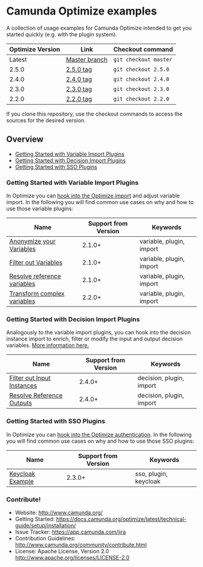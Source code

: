 Camunda Optimize examples
====================

A collection of usage examples for Camunda Optimize intended to get you started quickly (e.g. with the plugin system).


| Optimize Version | Link                                                                         | Checkout command      |
| -----------------|------------------------------------------------------------------------------|-----------------------|
| Latest           | [Master branch](https://github.com/camunda/camunda-optimize-examples)        | `git checkout master` |
| 2.5.0            | [2.5.0 tag](https://github.com/camunda/camunda-optimize-examples/tree/2.5.0) | `git checkout 2.5.0`  |
| 2.4.0            | [2.4.0 tag](https://github.com/camunda/camunda-optimize-examples/tree/2.4.0) | `git checkout 2.4.0`  |
| 2.3.0            | [2.3.0 tag](https://github.com/camunda/camunda-optimize-examples/tree/2.3.0) | `git checkout 2.3.0`  |
| 2.2.0            | [2.2.0 tag](https://github.com/camunda/camunda-optimize-examples/tree/2.2.0) | `git checkout 2.2.0`  |

If you clone this repository, use the checkout commands to access the sources for the desired version.

## Overview

* [Getting Started with Variable Import Plugins](#getting-started-with-variable-import-plugins)
* [Getting Started with Decision Import Plugins](#getting-started-with-decision-import-plugins)
* [Getting Started with SSO Plugins](#getting-started-with-sso-plugins)

### Getting Started with Variable Import Plugins

In Optimize you can [hook into the Optimize import](https://docs.camunda.org/optimize/latest/technical-guide/plugins/variable-import/)
and adjust variable import. In the following you will find common use cases on why and how to use
those variable plugins:

| Name                                                                                                   | Support from Version | Keywords                |
| -------------------------------------------------------------------------------------------------------|----------------------|-------------------------|
| [Anonymize your Variables](variable-import-plugin/anonymize-variables)                                 | 2.1.0+               | variable, plugin, import|
| [Filter out Variables](variable-import-plugin/filter-out-variables)                                    | 2.1.0+               | variable, plugin, import|
| [Resolve reference variables](variable-import-plugin/resolve-reference-variables)                      | 2.1.0+               | variable, plugin, import|
| [Transform complex variables](variable-import-plugin/transform-complex-variables)                      | 2.2.0+               | variable, plugin, import|

### Getting Started with Decision Import Plugins

Analogously to the variable import plugins, you can hook into the decision instance import to enrich, filter or modify the input and output decision variables. [More information here.](https://docs.camunda.org/optimize/latest/technical-guide/plugins/decision-import/)

| Name                                                                                                   | Support from Version | Keywords                |
| -------------------------------------------------------------------------------------------------------|----------------------|-------------------------|
| [Filter out Input Instances](decision-import-plugin/filter-decision-inputs)                                 | 2.4.0+               | decision, plugin, import|
| [Resolve Reference Outputs](decision-import-plugin/resolve-reference-outputs)                                    | 2.4.0+               | decision, plugin, import|

### Getting Started with SSO Plugins

In Optimize you can [hook into the Optimize authentication](https://docs.camunda.org/optimize/latest/technical-guide/plugins/single-sign-on/). In the following you will find common use cases on why and how to use
those SSO plugins:

| Name                                                                                                   | Support from Version | Keywords                |
| -------------------------------------------------------------------------------------------------------|----------------------|-------------------------|
| [Keycloak Example](sso-plugin/optimize-sso-keycloak)                                 | 2.3.0+               | sso, plugin, keycloak|



### Contribute!

  * Website: http://www.camunda.org/
  * Getting Started: https://docs.camunda.org/optimize/latest/technical-guide/setup/installation/
  * Issue Tracker: https://app.camunda.com/jira
  * Contribution Guidelines: http://www.camunda.org/community/contribute.html
  * License: Apache License, Version 2.0  http://www.apache.org/licenses/LICENSE-2.0
